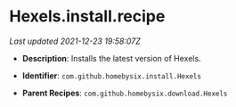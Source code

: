 # Hexels.install.recipe

_Last updated 2021-12-23 19:58:07Z_

- **Description**: Installs the latest version of Hexels.

- **Identifier**: `com.github.homebysix.install.Hexels`

- **Parent Recipes**: `com.github.homebysix.download.Hexels`